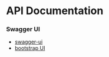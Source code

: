 # API Documentation

### Swagger UI

* [swagger-ui](http://localhost:8080/swagger-ui.html)
* [bootstrap UI](http://localhost:8089/doc.html)
